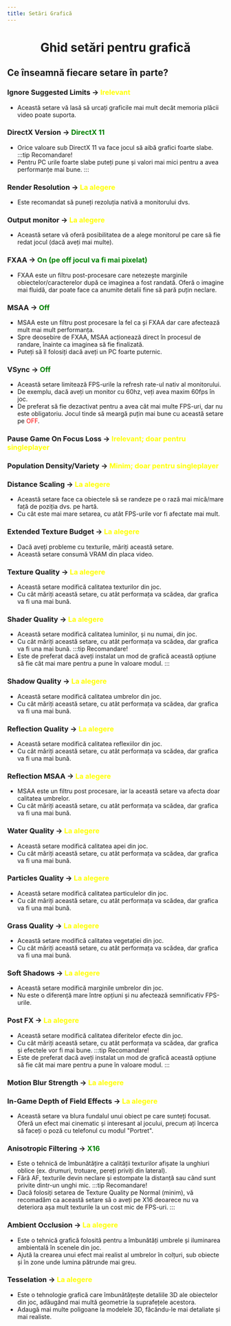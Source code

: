```yaml
---
title: Setări Grafică
---
```


# <span class="title-font"> <center> Ghid setări pentru grafică </center> </span>

## <span class="header-font">Ce înseamnă fiecare setare în parte? </span>

### Ignore Suggested Limits -> <span style="color:yellow">Irelevant</span>
- Această setare vă lasă să urcați graficile mai mult decât memoria plăcii video poate suporta.

### DirectX Version -> <span style="color:green">DirectX 11</span>
- Orice valoare sub DirectX 11 va face jocul să aibă grafici foarte slabe.
:::tip Recomandare!
- Pentru PC urile foarte slabe puteți pune și valori mai mici pentru a avea performanțe mai bune.
:::

### Render Resolution -> <span style="color:yellow">La alegere</span>
- Este recomandat să puneți rezoluția nativă a monitorului dvs.

### Output monitor -> <span style="color:yellow">La alegere</span>
- Această setare vă oferă posibilitatea de a alege monitorul pe care să fie redat jocul (dacă aveți mai multe).

### FXAA -> <span style="color:green">On (pe off jocul va fi mai pixelat)</span>
- FXAA este un filtru post-procesare care netezește marginile obiectelor/caracterelor după ce imaginea a fost randată. Oferă o imagine mai fluidă, dar poate face ca anumite detalii fine să pară puțin neclare.

### MSAA -> <span style="color:green">Off</span>
- MSAA este un filtru post procesare la fel ca și FXAA dar care afectează mult mai mult performanța. 
- Spre deosebire de FXAA, MSAA acționează direct în procesul de randare, înainte ca imaginea să fie finalizată.
- Puteți să îl folosiți dacă aveți un PC foarte puternic.

### VSync -> <span style="color:green">Off</span>
- Această setare limitează FPS-urile la refresh rate-ul nativ al monitorului. 
- De exemplu, dacă aveți un monitor cu 60hz, veți avea maxim 60fps în joc.
- De preferat să fie dezactivat pentru a avea cât mai multe FPS-uri, dar nu este obligatoriu. Jocul tinde să meargă puțin mai bune cu această setare pe <span style="color:red">OFF</span>.

### Pause Game On Focus Loss -> <span style="color:yellow">Irelevant; doar pentru singleplayer</span>

### Population Density/Variety -> <span style="color:yellow">Minim; doar pentru singleplayer</span>

### Distance Scaling -> <span style="color:yellow">La alegere </span>
- Această setare face ca obiectele să se randeze pe o rază mai mică/mare față de poziția dvs. pe hartă.
- Cu cât este mai mare setarea, cu atât FPS-urile vor fi afectate mai mult.

### Extended Texture Budget -> <span style="color:yellow">La alegere</span>
- Dacă aveți probleme cu texturile, măriți această setare.
- Această setare consumă VRAM din placa video.

### Texture Quality -> <span style="color:yellow">La alegere</span>
- Această setare modifică calitatea texturilor din joc.
- Cu cât măriți această setare, cu atât performața va scădea, dar grafica va fi una mai bună.

### Shader Quality -> <span style="color:yellow">La alegere</span>
- Această setare modifică calitatea luminilor, și nu numai, din joc.
- Cu cât măriți această setare, cu atât performața va scădea, dar grafica va fi una mai bună.
:::tip Recomandare!
- Este de preferat dacă aveți instalat un mod de grafică această opțiune să fie cât mai mare pentru a pune în valoare modul.
:::

### Shadow Quality -> <span style="color:yellow">La alegere</span>
- Această setare modifică calitatea umbrelor din joc.
- Cu cât măriți această setare, cu atât performața va scădea, dar grafica va fi una mai bună.

### Reflection Quality -> <span style="color:yellow">La alegere</span>
- Această setare modifică calitatea reflexiilor din joc.
- Cu cât măriți această setare, cu atât performața va scădea, dar grafica va fi una mai bună.

### Reflection MSAA -> <span style="color:yellow">La alegere</span>
- MSAA este un filtru post procesare, iar la această setare va afecta doar calitatea umbrelor.
- Cu cât măriți această setare, cu atât performața va scădea, dar grafica va fi una mai bună.

### Water Quality -> <span style="color:yellow">La alegere</span>
- Această setare modifică calitatea apei din joc.
- Cu cât măriți această setare, cu atât performața va scădea, dar grafica va fi una mai bună.

### Particles Quality -> <span style="color:yellow">La alegere</span>
- Această setare modifică calitatea particulelor din joc.
- Cu cât măriți această setare, cu atât performața va scădea, dar grafica va fi una mai bună.

### Grass Quality -> <span style="color:yellow">La alegere</span>
- Această setare modifică calitatea vegetației din joc.
- Cu cât măriți această setare, cu atât performața va scădea, dar grafica va fi una mai bună.

### Soft Shadows -> <span style="color:yellow">La alegere</span>
- Această setare modifică marginile umbrelor din joc.
- Nu este o diferență mare între opțiuni și nu afectează semnificativ FPS-urile.

### Post FX -> <span style="color:yellow">La alegere</span>
- Această setare modifică calitatea diferitelor efecte din joc.
- Cu cât măriți această setare, cu atât performața va scădea, dar grafica și efectele vor fi mai bune.
:::tip Recomandare!
- Este de preferat dacă aveți instalat un mod de grafică această opțiune să fie cât mai mare pentru a pune în valoare modul.
:::

### Motion Blur Strength -> <span style="color:yellow">La alegere</span>

### In-Game Depth of Field Effects -> <span style="color:yellow">La alegere</span>
- Această setare va blura fundalul unui obiect pe care sunteți focusat. Oferă un efect mai cinematic și interesant al jocului, precum ați încerca să faceți o poză cu telefonul cu modul "Portret".

### Anisotropic Filtering -> <span style="color:green">X16</span>
- Este o tehnică de îmbunătățire a calității texturilor afișate la unghiuri oblice (ex. drumuri, trotuare, pereți priviți din lateral).
- Fără AF, texturile devin neclare și estompate la distanță sau când sunt privite dintr-un unghi mic.
:::tip Recomandare!
- Dacă folosiți setarea de Texture Quality pe Normal (minim), vă recomadăm ca această setare să o aveți pe X16 deoarece nu va deteriora așa mult texturile la un cost mic de FPS-uri.
:::

### Ambient Occlusion -> <span style="color:yellow">La alegere</span>
- Este o tehnică grafică folosită pentru a îmbunătăți umbrele și iluminarea ambientală în scenele din joc. 
- Ajută la crearea unui efect mai realist al umbrelor în colțuri, sub obiecte și în zone unde lumina pătrunde mai greu.

### Tesselation -> <span style="color:yellow">La alegere</span>
- Este o tehnologie grafică care îmbunătățește detaliile 3D ale obiectelor din joc, adăugând mai multă geometrie la suprafețele acestora.
- Adaugă mai multe poligoane la modelele 3D, făcându-le mai detaliate și mai realiste.